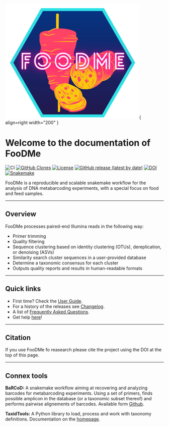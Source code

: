 ![logo](logo.png){ align=right width="200" }

# Welcome to the documentation of FooDMe

![CI](https://github.com/CVUA-RRW/FooDMe/workflows/CI/badge.svg?branch=master)
[![GitHub Clones](https://img.shields.io/badge/dynamic/json?color=success&label=Cloners&query=uniques&url=https://gist.githubusercontent.com/gregdenay/02b5545a991e1a51c423422e56f5500f/raw/clone.json&logo=github)](https://github.com/CVUA-RRW/FooDMe)
[![License](https://img.shields.io/badge/License-BSD%203--Clause-blue.svg)](https://opensource.org/licenses/BSD-3-Clause)
[![GitHub release (latest by date)](https://img.shields.io/github/v/release/CVUA-RRW/FooDMe)](https://github.com/CVUA-RRW/FooDMe/releases/latest)
[![DOI](https://zenodo.org/badge/296584559.svg)](https://zenodo.org/badge/latestdoi/296584559)
[![Snakemake](https://img.shields.io/badge/snakemake-≥6.3.0-brightgreen.svg?style=flat)](https://snakemake.readthedocs.io)

FooDMe is a reproducible and scalable snakemake workflow for the analysis of 
DNA metabarcoding experiments, with a special focus on food and feed samples.

---

## Overview

FooDMe processes paired-end Illumina reads in the following way:

- Primer trimming
- Quality filtering
- Sequence clustering based on identity clustering (OTUs), dereplication, or denoising (ASVs)
- Similarity search cluster sequences in a user-provided database
- Determine a taxonomic consensus for each cluster
- Outputs quality reports and results in human-readable formats

---

## Quick links

- First time? Check the [User Guide](userguide/overview.md).
- For a history of the releases see [Changelog](about/changelog.md).
- A list of [Frequently Asked Questions](faqs.md).
- Get help [here](help.md)!

--- 

## Citation

If you use FooDMe fo reasearch please cite the project using the 
DOI at the top of this page.

---
## Connex tools

**BaRCoD:** A snakemake workflow aiming at recovering and analyzing barcodes for metabarcoding experiments.
Using a set of primers, finds possible amplicon in the database (or a taxonomic subset thereof) 
and performs pairwise alignements of barcodes. Available form [Github](https://github.com/CVUA-RRW/BaRCoD).

**TaxidTools:** A Python library to load, process and work with taxonomy definitions.
Documentation on the [homepage](https://cvua-rrw.github.io/taxidTools/).

